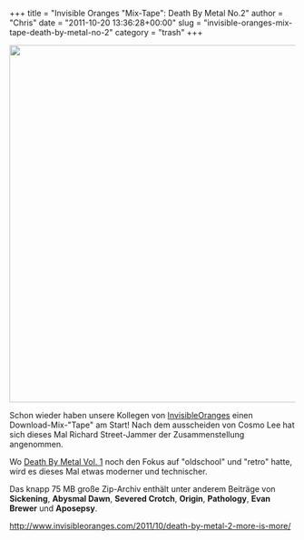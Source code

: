 +++
title = "Invisible Oranges \"Mix-Tape\": Death By Metal No.2"
author = "Chris"
date = "2011-10-20 13:36:28+00:00"
slug = "invisible-oranges-mix-tape-death-by-metal-no-2"
category = "trash"
+++

<img src="http://necroslaughter.de/wp-content/uploads/2011/10/Death-By-Metal-Vol.-2.jpg" alt="" title="Death By Metal - Vol. 2" width="630" height="630" class="alignnone size-full wp-image-6989" />

Schon wieder haben unsere Kollegen von <a href="http://www.invisibleoranges.com/">InvisibleOranges</a> einen Download-Mix-"Tape" am Start! Nach dem ausscheiden von Cosmo Lee hat sich dieses Mal Richard Street-Jammer der Zusammenstellung angenommen.

Wo <a href="http://necroslaughter.de/2011/08/invisible-oranges-mix-tape-death-by-metal-no-1/">Death By Metal Vol. 1</a> noch den Fokus auf "oldschool" und "retro" hatte, wird es dieses Mal etwas moderner und technischer. 

Das knapp 75 MB große Zip-Archiv enthält unter anderem Beiträge von **Sickening**, **Abysmal Dawn**, **Severed Crotch**, **Origin**, **Pathology**, **Evan Brewer** und **Aposepsy**. 

<a href="http://www.invisibleoranges.com/2011/10/death-by-metal-2-more-is-more/">http://www.invisibleoranges.com/2011/10/death-by-metal-2-more-is-more/</a>
